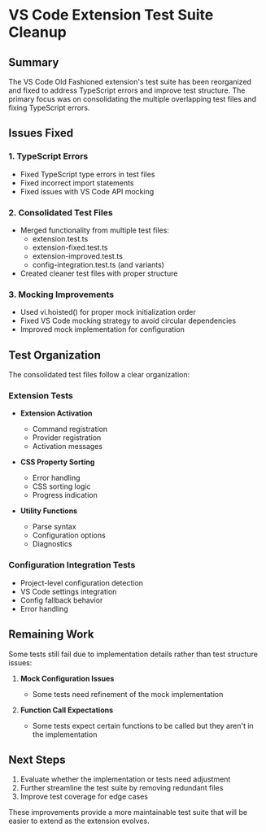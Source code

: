 # VS Code Extension Test Suite Cleanup

## Summary
The VS Code Old Fashioned extension's test suite has been reorganized and fixed to address TypeScript errors and improve test structure. The primary focus was on consolidating the multiple overlapping test files and fixing TypeScript errors.

## Issues Fixed

### 1. TypeScript Errors
- Fixed TypeScript type errors in test files
- Fixed incorrect import statements
- Fixed issues with VS Code API mocking

### 2. Consolidated Test Files
- Merged functionality from multiple test files:
  - extension.test.ts
  - extension-fixed.test.ts
  - extension-improved.test.ts
  - config-integration.test.ts (and variants)
- Created cleaner test files with proper structure

### 3. Mocking Improvements
- Used vi.hoisted() for proper mock initialization order
- Fixed VS Code mocking strategy to avoid circular dependencies
- Improved mock implementation for configuration

## Test Organization
The consolidated test files follow a clear organization:

### Extension Tests
- **Extension Activation**
  - Command registration
  - Provider registration
  - Activation messages

- **CSS Property Sorting**
  - Error handling
  - CSS sorting logic
  - Progress indication

- **Utility Functions**
  - Parse syntax
  - Configuration options
  - Diagnostics

### Configuration Integration Tests
- Project-level configuration detection
- VS Code settings integration
- Config fallback behavior
- Error handling

## Remaining Work
Some tests still fail due to implementation details rather than test structure issues:

1. **Mock Configuration Issues**
   - Some tests need refinement of the mock implementation

2. **Function Call Expectations**
   - Some tests expect certain functions to be called but they aren't in the implementation

## Next Steps
1. Evaluate whether the implementation or tests need adjustment
2. Further streamline the test suite by removing redundant files
3. Improve test coverage for edge cases

These improvements provide a more maintainable test suite that will be easier to extend as the extension evolves.

